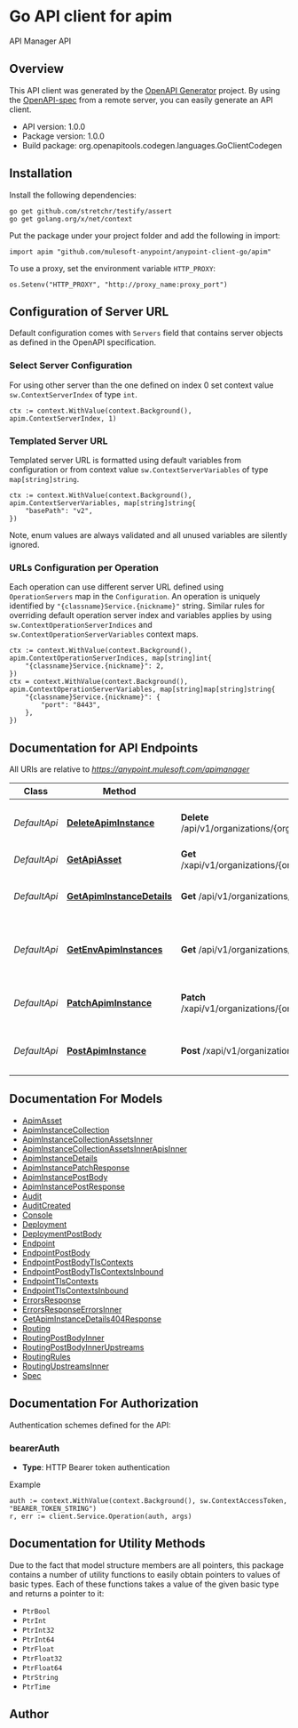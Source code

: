 # Go API client for apim

API Manager API

## Overview
This API client was generated by the [OpenAPI Generator](https://openapi-generator.tech) project.  By using the [OpenAPI-spec](https://www.openapis.org/) from a remote server, you can easily generate an API client.

- API version: 1.0.0
- Package version: 1.0.0
- Build package: org.openapitools.codegen.languages.GoClientCodegen

## Installation

Install the following dependencies:

```shell
go get github.com/stretchr/testify/assert
go get golang.org/x/net/context
```

Put the package under your project folder and add the following in import:

```golang
import apim "github.com/mulesoft-anypoint/anypoint-client-go/apim"
```

To use a proxy, set the environment variable `HTTP_PROXY`:

```golang
os.Setenv("HTTP_PROXY", "http://proxy_name:proxy_port")
```

## Configuration of Server URL

Default configuration comes with `Servers` field that contains server objects as defined in the OpenAPI specification.

### Select Server Configuration

For using other server than the one defined on index 0 set context value `sw.ContextServerIndex` of type `int`.

```golang
ctx := context.WithValue(context.Background(), apim.ContextServerIndex, 1)
```

### Templated Server URL

Templated server URL is formatted using default variables from configuration or from context value `sw.ContextServerVariables` of type `map[string]string`.

```golang
ctx := context.WithValue(context.Background(), apim.ContextServerVariables, map[string]string{
	"basePath": "v2",
})
```

Note, enum values are always validated and all unused variables are silently ignored.

### URLs Configuration per Operation

Each operation can use different server URL defined using `OperationServers` map in the `Configuration`.
An operation is uniquely identified by `"{classname}Service.{nickname}"` string.
Similar rules for overriding default operation server index and variables applies by using `sw.ContextOperationServerIndices` and `sw.ContextOperationServerVariables` context maps.

```golang
ctx := context.WithValue(context.Background(), apim.ContextOperationServerIndices, map[string]int{
	"{classname}Service.{nickname}": 2,
})
ctx = context.WithValue(context.Background(), apim.ContextOperationServerVariables, map[string]map[string]string{
	"{classname}Service.{nickname}": {
		"port": "8443",
	},
})
```

## Documentation for API Endpoints

All URIs are relative to *https://anypoint.mulesoft.com/apimanager*

Class | Method | HTTP request | Description
------------ | ------------- | ------------- | -------------
*DefaultApi* | [**DeleteApimInstance**](docs/DefaultApi.md#deleteapiminstance) | **Delete** /api/v1/organizations/{orgId}/environments/{envId}/apis/{envApiId} | Delete a specific API Manager Instance
*DefaultApi* | [**GetApiAsset**](docs/DefaultApi.md#getapiasset) | **Get** /xapi/v1/organizations/{orgId}/environments/{envId}/apis/{apiId}/apiAsset | Get API Asset
*DefaultApi* | [**GetApimInstanceDetails**](docs/DefaultApi.md#getapiminstancedetails) | **Get** /api/v1/organizations/{orgId}/environments/{envId}/apis/{envApiId} | Retrieves a specific API Manager Instance
*DefaultApi* | [**GetEnvApimInstances**](docs/DefaultApi.md#getenvapiminstances) | **Get** /api/v1/organizations/{orgId}/environments/{envId}/apis | Retrieves a collection of API Manager Instances
*DefaultApi* | [**PatchApimInstance**](docs/DefaultApi.md#patchapiminstance) | **Patch** /xapi/v1/organizations/{orgId}/environments/{envId}/apis/{envApiId} | Patches a specific API Manager Instance
*DefaultApi* | [**PostApimInstance**](docs/DefaultApi.md#postapiminstance) | **Post** /xapi/v1/organizations/{orgId}/environments/{envId}/apis | Creates an API Manager Instance


## Documentation For Models

 - [ApimAsset](docs/ApimAsset.md)
 - [ApimInstanceCollection](docs/ApimInstanceCollection.md)
 - [ApimInstanceCollectionAssetsInner](docs/ApimInstanceCollectionAssetsInner.md)
 - [ApimInstanceCollectionAssetsInnerApisInner](docs/ApimInstanceCollectionAssetsInnerApisInner.md)
 - [ApimInstanceDetails](docs/ApimInstanceDetails.md)
 - [ApimInstancePatchResponse](docs/ApimInstancePatchResponse.md)
 - [ApimInstancePostBody](docs/ApimInstancePostBody.md)
 - [ApimInstancePostResponse](docs/ApimInstancePostResponse.md)
 - [Audit](docs/Audit.md)
 - [AuditCreated](docs/AuditCreated.md)
 - [Console](docs/Console.md)
 - [Deployment](docs/Deployment.md)
 - [DeploymentPostBody](docs/DeploymentPostBody.md)
 - [Endpoint](docs/Endpoint.md)
 - [EndpointPostBody](docs/EndpointPostBody.md)
 - [EndpointPostBodyTlsContexts](docs/EndpointPostBodyTlsContexts.md)
 - [EndpointPostBodyTlsContextsInbound](docs/EndpointPostBodyTlsContextsInbound.md)
 - [EndpointTlsContexts](docs/EndpointTlsContexts.md)
 - [EndpointTlsContextsInbound](docs/EndpointTlsContextsInbound.md)
 - [ErrorsResponse](docs/ErrorsResponse.md)
 - [ErrorsResponseErrorsInner](docs/ErrorsResponseErrorsInner.md)
 - [GetApimInstanceDetails404Response](docs/GetApimInstanceDetails404Response.md)
 - [Routing](docs/Routing.md)
 - [RoutingPostBodyInner](docs/RoutingPostBodyInner.md)
 - [RoutingPostBodyInnerUpstreams](docs/RoutingPostBodyInnerUpstreams.md)
 - [RoutingRules](docs/RoutingRules.md)
 - [RoutingUpstreamsInner](docs/RoutingUpstreamsInner.md)
 - [Spec](docs/Spec.md)


## Documentation For Authorization


Authentication schemes defined for the API:
### bearerAuth

- **Type**: HTTP Bearer token authentication

Example

```golang
auth := context.WithValue(context.Background(), sw.ContextAccessToken, "BEARER_TOKEN_STRING")
r, err := client.Service.Operation(auth, args)
```


## Documentation for Utility Methods

Due to the fact that model structure members are all pointers, this package contains
a number of utility functions to easily obtain pointers to values of basic types.
Each of these functions takes a value of the given basic type and returns a pointer to it:

* `PtrBool`
* `PtrInt`
* `PtrInt32`
* `PtrInt64`
* `PtrFloat`
* `PtrFloat32`
* `PtrFloat64`
* `PtrString`
* `PtrTime`

## Author



